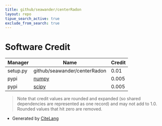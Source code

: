 ```yaml
---
title: github/seawander/centerRadon
layout: repo
tipue_search_active: true
exclude_from_search: true
---
```

# Software Credit

|Manager|Name|Credit|
|-------|----|------|
|setup.py|github/seawander/centerRadon|0.01|
|pypi|[numpy](https://www.numpy.org)|0.005|
|pypi|[scipy](https://www.scipy.org)|0.005|


> Note that credit values are rounded and expanded (so shared dependencies are represented as one record) and may not add to 1.0. Rounded values that hit zero are removed.


- Generated by [CiteLang](https://github.com/vsoch/citelang)
